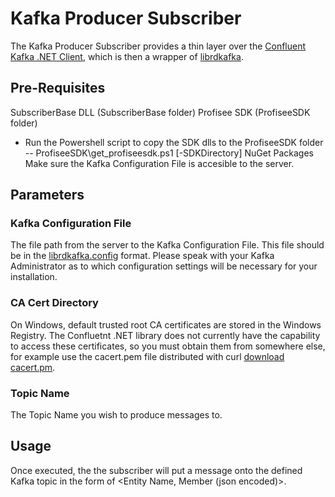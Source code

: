 # Kafka Producer Subscriber
The Kafka Producer Subscriber provides a thin layer over the [Confluent Kafka .NET Client](https://docs.confluent.io/platform/current/tutorials/examples/clients/docs/csharp.html), which is then a wrapper of [librdkafka](https://github.com/edenhill/librdkafka).

## Pre-Requisites
SubscriberBase DLL (SubscriberBase folder)
Profisee SDK (ProfiseeSDK folder)
* Run the Powershell script to copy the SDK dlls to the ProfiseeSDK folder
 -- ProfiseeSDK\get_profiseesdk.ps1 [-SDKDirectory]
NuGet Packages
Make sure the Kafka Configuration File is accesible to the server.

## Parameters

### Kafka Configuration File
The file path from the server to the Kafka Configuration File.  This file should be in the [librdkafka.config](https://docs.confluent.io/4.1.0/clients/librdkafka/CONFIGURATION_8md.html) format.  Please speak with your Kafka Administrator as to which configuration settings will be necessary for your installation.

### CA Cert Directory
On Windows, default trusted root CA certificates are stored in the Windows Registry. The Confluetnt .NET library does not currently have the capability to access these certificates, so you must obtain them from somewhere else, for example use the cacert.pem file distributed with curl [download cacert.pm](https://curl.haxx.se/ca/cacert.pem).

### Topic Name
The Topic Name you wish to produce messages to.

## Usage
Once executed, the the subscriber will put a message onto the defined Kafka topic in the form of <Entity Name, Member (json encoded)>.

